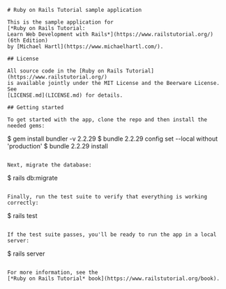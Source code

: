 
```
# Ruby on Rails Tutorial sample application

This is the sample application for
[*Ruby on Rails Tutorial:
Learn Web Development with Rails*](https://www.railstutorial.org/)
(6th Edition)
by [Michael Hartl](https://www.michaelhartl.com/).

## License

All source code in the [Ruby on Rails Tutorial](https://www.railstutorial.org/)
is available jointly under the MIT License and the Beerware License. See
[LICENSE.md](LICENSE.md) for details.

## Getting started

To get started with the app, clone the repo and then install the needed gems:

```

$ gem install bundler -v 2.2.29
$ bundle 2.2.29 config set --local without 'production'
$ bundle 2.2.29 install

```

Next, migrate the database:

```

$ rails db:migrate

```

Finally, run the test suite to verify that everything is working correctly:

```

$ rails test

```

If the test suite passes, you'll be ready to run the app in a local server:

```

$ rails server

```

For more information, see the
[*Ruby on Rails Tutorial* book](https://www.railstutorial.org/book).
```
